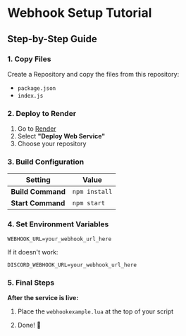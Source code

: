 # Webhook Setup Tutorial

## Step-by-Step Guide

### 1. Copy Files
Create a Repository and copy the files from this repository:
- `package.json`
- `index.js`

### 2. Deploy to Render
1. Go to [Render](https://render.com)
2. Select **"Deploy Web Service"**
3. Choose your repository

### 3. Build Configuration
| Setting          | Value        |
|------------------|-------------|
| **Build Command** | `npm install` |
| **Start Command** | `npm start`   |

### 4. Set Environment Variables
```env
WEBHOOK_URL=your_webhook_url_here 
```
If it doesn't work:
```env
DISCORD_WEBHOOK_URL=your_webhook_url_here
```
### 5. Final Steps
**After the service is live:**

1. Place the `webhookexample.lua` at the top of your script

2. Done! 🎉
